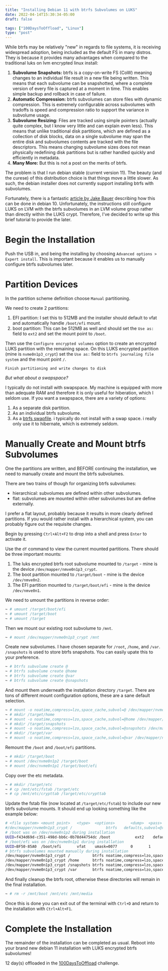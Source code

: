 ```yaml
---
title: "Installing Debian 11 with btrfs Subvolumes on LUKS"
date: 2022-04-14T15:30:34-05:00
draft: false

tags: ["100DaysToOffload", "Linux"]
type: "post"
---
```


While btrfs may be relatively "new" in regards to file systems, it is receiving widespread adoption, being included as the default FS in many distros. They is because it provides many advantages when compared to the traditional luks on lvm encrypted linux install:
1. **Subvolume Snapshots:** btrfs is a copy-on-write FS (CoW) meaning changes to an individual file result in a new file being written. This means that each subvolume can be snapshotted, where a complete version of every file is captured at a moment in time. This enables simple backup and rollback in case of failure.
2. **Automatic Compression:** btrfs subvolumes can store files with dynamic compression. This is extremely configurable across subvolumes with tradoffs is speed and compression ratio to support the variance in subvolume usage.
3. **Subvolume Resizing:** Files are tracked using simple pointers (actually quite complex, but I know very little and can explain even less). This means that unlike traditional disk partitions, which are defined as a collection of disk blocks, data on a single subvolume may span the entire disk and subvolumes contents are tracked with the file descriptors. This means changing subvolume sizes does not mean physically redefining disk partitions but is rather handled quickly and efficiently in metadata.
4. **Many More:** But this is not a post on the merits of btrfs.

The problem is that I run debian stable (current version 11). The beauty (and the curese) of this distribution choice is that things move a little slower. As such, the debian installer does not currently support installing btrfs with subvolumes.

Fortunately, there is a fantastic [article by Jake Bauer](https://www.paritybit.ca/blog/debian-with-btrfs) describing how this can be done in debian 10. Unfortunately, the instructions still configure LUKS on LVM with the btrfs subvolumes in an LVM volume group rather than directly within the LUKS crypt. Therefore, I've decided to write up this brief tutorial to provide the later.

# Begin the Installation
Push the USB in, and being the installing by choosing `Advanced options > Expert install`. This is important because it enables us to manually configure btrfs subvolumes later.

# Partition Devices
In the partition scheme definition choose `Manual` partitioning.

We need to create 2 partitions: 
1. EFI partition: I set this to 512MB and the installer should default to vfat and automatically handle `/boot/efi` mount.
2. boot partition: This can be 512MB  as well and should set the `Use as:` field to `ext2` and set the mount point to `/boot`.

Then use the `Configure encrypted volumes` option to create an encrypted LUKS partition with the remaining space. On this LUKS encrypted partition (mine is `nvme0n1p3_crypt`) set the `Use as:` field to `btrfs journaling file system` and the mount point `/`.

`Finish partitioning and write changes to disk`

_But what about a swapspace?_

I typically do not install with swapspace. My machine is equipped with more than adequate RAM and therefore it is only useful for hiberation, which I seldom use. If you want a swapspace, there are a variety of options:
1. As a separate disk partition.
2. As an individual btrfs subvolume.
3. As a [btrfs swapfile](https://www.jwillikers.com/btrfs-swapfile).
i typically do not install with a swap space. i really only use it to hibernate, which is extremely seldom.

# Manually Create and Mount btrfs Subvolumes
One the partitions are written, and BEFORE continuing the installation, we need to manually create and mount the btrfs subvolumes.

There are two trains of though for organizing btrfs subvolumes:
- hierarchical: subvolumes are defined within other subvolumes.
- flat: subvolumes are mounted within other subvolumes but are define externally.

I prefer a flat layout, probably because it results in more clearly defined partitions. If you would rather install with a hierarchical system, you can probably figure out the requisite changes.

Begin by pressing `Ctrl+Alt+F2` to drop into a shell and press `Enter` to activate it.

Use the `df` command to view the current mounted partitions. There should be three important mounts:
1. The luks encrypted btrfs root subvolume mounted to `/target` - mine is the device `/dev/mapper/nmve0n1p3_crypt`.
2. The boot partition mounted to `/target/boot` - mine is the device `/dev/nmve0n2`.
3. The EFI partition mounted to `/target/boot/efi` - mine is the device `/dev/nmve0n1`.

We need to umount the partitions in reverse order:
```bash
~ # umount /target/boot/efi
~ # umount /target/boot
~ # umount /target
```

Then we mount our existing root subvolume to `/mnt`.
```bash
~ # mount /dev/mapper/nvme0n1p3_crypt /mnt
```

Create new subvolumes. I have chosen separate for `/root`, `/home`, and `/var`. `/snapshots` is used to store btrfs snapshots. You can easily upate this to your preference.
```bash
~ # btrfs subvolume create @
~ # btrfs subvolume create @home
~ # btrfs subvolume create @var
~ # btrfs subvolume create @snapshots
```

And mount them underneath the installation directory `/target`. There are tons of different mount configuration options, these are a sane default selection.
```bash
~ # mount -o noatime,compress=lzo,space_cache,subvol=@ /dev/mapper/nvme0n1p3_crypt /target
~ # mkdir /target/home
~ # mount -o noatime,compress=lzo,space_cache,subvol=@home /dev/mapper/nvme0n1p3_crypt /target/home
~ # mkdir /target/snapshots
~ # mount -o noatime,compress=lzo,space_cache,subvol=@snapshots /dev/mapper/nvme0n1p3_crypt /target/snapshots
~ # mkdir /target/var
~ # mount -o noatime,compress=lzo,space_cache,subvol=@var /dev/mapper/nvme0n1p3_crypt /target/var
```

Remount the `/boot` and `/boot/efi` partitions.
```bash
~ # mkdir /target/boot
~ # mount /dev/nvme0n1p2 /target/boot
~ # mount /dev/nvme0n1p1 /target/boot/efi
```

Copy over the etc metadata.
```bash
~ # mkdir /target/etc
~ # cp /mnt/etc/fstab /target/etc
~ # cp /mnt/etc/crypttab /target/etc/crypttab
```

Update the fstab file (now located at `/target/etc/fstab`) to include our new btrfs subvolume mounts. It should end up looking something like the example below:
```bash
# <file system> <mount point>   <type>  <options>       <dump>  <pass>
#/dev/mapper/nvme0n1p3_crypt /               btrfs   defaults,subvol=@rootfs 0       0
# /boot was on /dev/nvme0n1p2 during installation
UUID=f434d69d-c351-498d-bb6c-0b78d44754dc /boot           ext2    defaults        0       2
# /boot/efi was on /dev/nvme0n1p1 during installation
UUID=BF50-85A0  /boot/efi       vfat    umask=0077      0       1
# btrfs subvolumes mounted manually during installation
/dev/mapper/nvme0n1p3_crypt /          btrfs noatime,compress=lzo,space_cache,subvol=@          0 0
/dev/mapper/nvme0n1p3_crypt /home      btrfs noatime,compress=lzo,space_cache,subvol=@home      0 0
/dev/mapper/nvme0n1p3_crypt /snapshots btrfs noatime,compress=lzo,space_cache,subvol=@snapshots 0 0
/dev/mapper/nvme0n1p3_crypt /var       btrfs noatime,compress=lzo,space_cache,subvol=@var       0 0
```

And finally cleanup the btrfs root, otherwise these directories will remain in the final installation.
```bash
~ # rm -r /mnt/boot /mnt/etc /mnt/media
```

Once this is done you can exit out of the terminal with `Ctrl+D` and return to the installation with `Ctrl+Alt+F1`.

# Complete the Installation
The remainder of the installation can be completed as usual. Reboot into your brand new debian 11 installation with LUKS encrypted btrfs subvolumes!

12 day(s) offloaded in the [100DaysToOffload](https://100daystooffload.com/) challenge.
